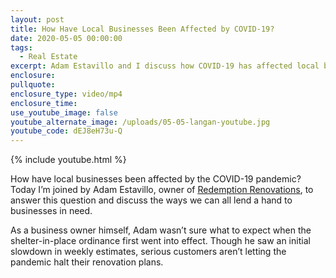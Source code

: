```yaml
---
layout: post
title: How Have Local Businesses Been Affected by COVID-19?
date: 2020-05-05 00:00:00
tags:
  - Real Estate
excerpt: Adam Estavillo and I discuss how COVID-19 has affected local businesses.
enclosure:
pullquote:
enclosure_type: video/mp4
enclosure_time:
use_youtube_image: false
youtube_alternate_image: /uploads/05-05-langan-youtube.jpg
youtube_code: dEJ8eH73u-Q
---
```


{% include youtube.html %}

How have local businesses been affected by the COVID-19 pandemic? Today I’m joined by Adam Estavillo, owner of <u><a target="_blank" href="https://www.redemptionrenovations.com/">Redemption Renovations</a></u>, to answer this question and discuss the ways we can all lend a hand to businesses in need.

As a business owner himself, Adam wasn’t sure what to expect when the shelter-in-place ordinance first went into effect. Though he saw an initial slowdown in weekly estimates, serious customers aren’t letting the pandemic halt their renovation plans.